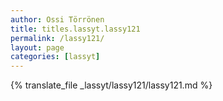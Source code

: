 ```yaml
---
author: Ossi Törrönen
title: titles.lassyt.lassy121
permalink: /lassy121/
layout: page
categories: [lassyt]
---
```

{% translate_file _lassyt/lassy121/lassy121.md %}
